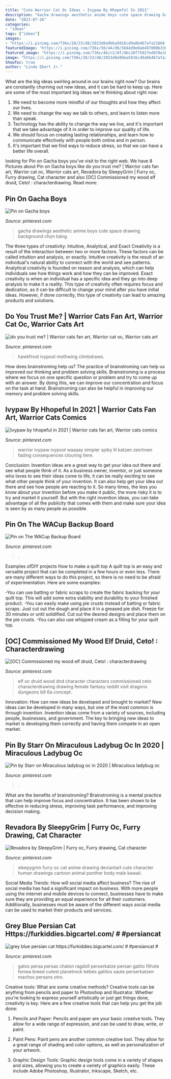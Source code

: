 ```yaml
---
title: "Cute Warrior Cat Oc Ideas ~ Ivypaw By Hhopeful In 2021"
description: "Gacha drawings aesthetic anime boys cute space drawing background chọn bảng"
date: "2023-07-26"
categories:
- "ideas"
tags: ["ideas"]
images:
- "https://i.pinimg.com/736x/20/23/d8/2023d8a9bba5816cd9a8b467afa21666.jpg"
featuredImage: "https://i.pinimg.com/736x/50/44/d9/5044d9e0ab497000b3303b3799502083.jpg"
featured_image: "https://i.pinimg.com/736x/4b/c2/8f/4bc28f75927ed9f8e166be9da39fd8f8.jpg"
image: "https://i.pinimg.com/736x/20/23/d8/2023d8a9bba5816cd9a8b467afa21666.jpg"
ShowToc: true
author: "Linda Ebert Jr."
---
```



What are the big ideas swirling around in our brains right now?
Our brains are constantly churning out new ideas, and it can be hard to keep up. Here are some of the most important big ideas we're thinking about right now: 
1. We need to become more mindful of our thoughts and how they affect our lives. 
2. We need to change the way we talk to others, and learn to listen more than speak. 
3. Technology has the ability to change the way we live, and it's important that we take advantage of it in order to improve our quality of life. 
4. We should focus on creating lasting relationships, and learn how to communicate effectively with people both online and in person. 
5. It's important that we find ways to reduce stress, so that we can have a better life overall.

	

		
looking for Pin on Gacha boys you've visit to the right web. We have 8 Pictures about Pin on Gacha boys like do you trust me? | Warrior cats fan art, Warrior cat oc, Warrior cats art, Revadora by SleepyGrim | Furry oc, Furry drawing, Cat character and also [OC] Commissioned my wood elf druid, Ceto! : characterdrawing. Read more:
		
    
## Pin On Gacha Boys

<img loading=lazy src="https://i.pinimg.com/736x/20/bd/d1/20bdd15a53c310c28b2d68eb49832904.jpg" onerror="this.onerror=null;this.src='https://tse3.mm.bing.net/th?id=OIP.E_JI2s3WImsxewupSmP85AHaHa&amp;pid=15.1';" alt="Pin on Gacha boys">

_Source: pinterest.com_

>gacha drawings aesthetic anime boys cute space drawing background chọn bảng. 

	

The three types of creativity: Intuitive, Analytical, and Exact
Creativity is a result of the interaction between two or more factors. These factors can be called intuition and analysis, or exactly. Intuitive creativity is the result of an individual's natural ability to connect with the world and see patterns. Analytical creativity is founded on reason and analysis, which can help individuals see how things work and how they can be improved. 
Exact creativity is when an individual has a specific idea and they go into deep analysis to make it a reality. This type of creativity often requires focus and dedication, as it can be difficult to change your mind after you have initial ideas. However, if done correctly, this type of creativity can lead to amazing products and solutions.

    
## Do You Trust Me? | Warrior Cats Fan Art, Warrior Cat Oc, Warrior Cats Art

<img loading=lazy src="https://i.pinimg.com/736x/4b/c2/8f/4bc28f75927ed9f8e166be9da39fd8f8.jpg" onerror="this.onerror=null;this.src='https://tse3.mm.bing.net/th?id=OIP.-f2hbGj4gjYUar6gIY2zeQHaHa&amp;pid=15.1';" alt="do you trust me? | Warrior cats fan art, Warrior cat oc, Warrior cats art">

_Source: pinterest.com_

>hawkfrost ivypool mothwing climbdraws. 

	

How does brainstroming help us?
The practice of brainstroming can help us improved our thinking and problem solving skills. Brainstroming is a process where we focus on one specific question or problem and try to come up with an answer. By doing this, we can improve our concentration and focus on the task at hand. Brainstroming can also be helpful in improving our memory and problem solving skills.

    
## Ivypaw By Hhopeful In 2021 | Warrior Cats Fan Art, Warrior Cats Comics

<img loading=lazy src="https://i.pinimg.com/736x/50/44/d9/5044d9e0ab497000b3303b3799502083.jpg" onerror="this.onerror=null;this.src='https://tse2.mm.bing.net/th?id=OIP.PYYTbIfgB3yn5P5j1bHz0AHaFl&amp;pid=15.1';" alt="Ivypaw by hhopeful in 2021 | Warrior cats fan art, Warrior cats comics">

_Source: pinterest.com_

>warrior ivypaw ivypool waaaay simpler spiky lil katzen zeichnen fading consequences clouring tiere. 

	

Conclusion: Invention ideas are a great way to get your idea out there and see what people think of it.
As a business owner, inventor, or just someone who loves to see their ideas come to life, it can be really exciting to see what other people think of your invention. It can also help get your idea out there and see how people are reacting to it. So many times, the less you know about your invention before you make it public, the more risky it is to try and market it yourself. But with the right invention ideas, you can take advantage of all the publicity that comes with them and make sure your idea is seen by as many people as possible.

    
## Pin On The WACup Backup Board

<img loading=lazy src="https://i.pinimg.com/736x/7f/3c/19/7f3c1950db66f84fdbec9a6c6c968393.jpg" onerror="this.onerror=null;this.src='https://tse3.mm.bing.net/th?id=OIP.dD365uzTVb58qL5jKDnA9wHaJ3&amp;pid=15.1';" alt="Pin on The WACup Backup Board">

_Source: pinterest.com_

>. 

	

Examples ofDIY projects
How to make a quilt top
A quilt top is an easy and versatile project that can be completed in a few hours or even less. There are many different ways to do this project, so there is no need to be afraid of experimentation. Here are some examples: 

-You can use batting or fabric scraps to create the fabric backing for your quilt top. This will add some extra stability and durability to your finished product. 
-You can easily make using pie crusts instead of batting or fabric scraps. Just cut out the dough and place it in a greased pie dish. Freeze for 30 minutes or until solidified. Cut out the desired designs and place them on the pie crusts. 
-You can also use whipped cream as a filling for your quilt top.

    
## [OC] Commissioned My Wood Elf Druid, Ceto! : Characterdrawing

<img loading=lazy src="https://i.pinimg.com/736x/dc/44/ae/dc44ae5949a8e138638c047a0ab112f5.jpg" onerror="this.onerror=null;this.src='https://tse2.mm.bing.net/th?id=OIP.YqgeQCNcIPKDcr1moVQ0iwHaK4&amp;pid=15.1';" alt="[OC] Commissioned my wood elf druid, Ceto! : characterdrawing">

_Source: pinterest.com_

>elf oc druid wood dnd character characters commissioned ceto characterdrawing drawing female fantasy reddit visit dragons dungeons b9 6a concept. 

	

Innovation: How can new ideas be developed and brought to market?
New ideas can be developed in many ways, but one of the most common is through invention. Invention ideas come from a variety of sources, including people, businesses, and government. The key to bringing new ideas to market is developing them correctly and having them compete in an open market.

    
## Pin By Starr On Miraculous Ladybug Oc In 2020 | Miraculous Ladybug Oc

<img loading=lazy src="https://i.pinimg.com/736x/20/23/d8/2023d8a9bba5816cd9a8b467afa21666.jpg" onerror="this.onerror=null;this.src='https://tse3.mm.bing.net/th?id=OIP.UhmCixWjZO6UhaINbBc19AHaEK&amp;pid=15.1';" alt="Pin by Starr on Miraculous ladybug oc in 2020 | Miraculous ladybug oc">

_Source: pinterest.com_

>. 

	

What are the benefits of brainstroming?
Brainstroming is a mental practice that can help improve focus and concentration. It has been shown to be effective in reducing stress, improving task performance, and improving decision making.

    
## Revadora By SleepyGrim | Furry Oc, Furry Drawing, Cat Character

<img loading=lazy src="https://i.pinimg.com/736x/f4/43/a2/f443a240c369c571dd23da9df3e3b9df.jpg" onerror="this.onerror=null;this.src='https://tse1.mm.bing.net/th?id=OIP.PjJqdX5gFDvGQYBn6rIaBAHaJw&amp;pid=15.1';" alt="Revadora by SleepyGrim | Furry oc, Furry drawing, Cat character">

_Source: pinterest.com_

>sleepygrim furry oc cat anime drawing deviantart cute character human drawings cartoon animal panther body male kawaii. 

	

Social Media Trends: How will social media affect business?
The rise of social media has had a significant impact on business. With more people using the internet and mobile devices to connect, businesses have to make sure they are providing an equal experience for all their customers. Additionally, businesses must be aware of the different ways social media can be used to market their products and services.

    
## Grey Blue Persian Cat Https://furkiddies.bigcartel.com/ # #persiancat #

<img loading=lazy src="https://i.pinimg.com/736x/8d/76/eb/8d76eb73e2ea41619f0ec307d82f8e7d.jpg" onerror="this.onerror=null;this.src='https://tse4.mm.bing.net/th?id=OIP.HraGs_kx1Ry8WJuAgJf-rQHaJ3&amp;pid=15.1';" alt="grey blue persian cat https://furkiddies.bigcartel.com/ # #persiancat #">

_Source: pinterest.com_

>gatos persa persas chaton ragdoll perserkatze persan gatito filhote femea breed cutest planetrock bébés gatitos saute perserkatzen machos persans otro. 

	

Creative tools: What are some creative methods?
Creative tools can be anything from pencils and paper to Photoshop and Illustrator. Whether you're looking to express yourself artistically or just get things done, creativity is key. Here are a few creative tools that can help you get the job done:
1. Pencils and Paper: Pencils and paper are your basic creative tools. They allow for a wide range of expression, and can be used to draw, write, or paint.

2. Paint Pens: Paint pens are another common creative tool. They allow for a great range of shading and color options, as well as personalization of your artwork.

3. Graphic Design Tools: Graphic design tools come in a variety of shapes and sizes, allowing you to create a variety of graphics easily. These include Adobe Photoshop, Illustrator, Inkscape, Sketch, etc.

